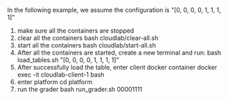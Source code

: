 In the following example, we assume the configuration is "[0, 0, 0, 0, 1, 1, 1, 1]"

1. make sure all the containers are stopped
2. clear all the containers
   bash cloudlab/clear-all.sh
3. start all the containers
   bash cloudlab/start-all.sh
4. After all the containers are started, create a new terminal and run:
   bash load_tables.sh "[0, 0, 0, 0, 1, 1, 1, 1]"
5. After successfully load the table, enter client docker container
   docker exec -it cloudlab-client-1 bash
6. enter platform
   cd platform
7. run the grader
   bash run_grader.sh 00001111
